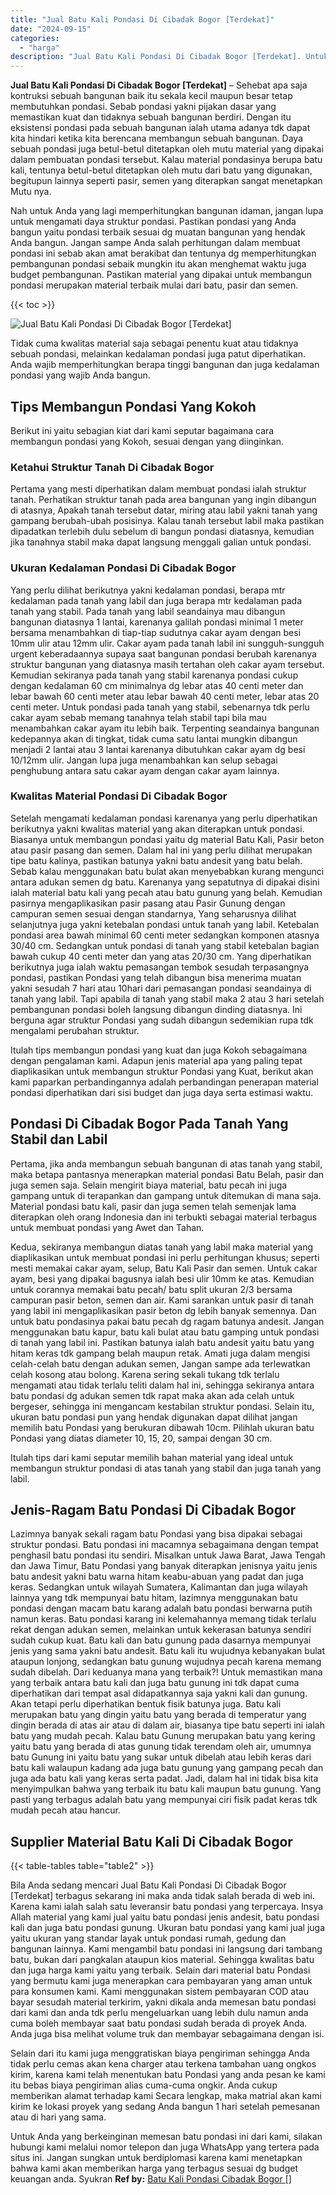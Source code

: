 ```yaml
---
title: "Jual Batu Kali Pondasi Di Cibadak Bogor [Terdekat]"
date: "2024-09-15"
categories: 
  - "harga"
description: "Jual Batu Kali Pondasi Di Cibadak Bogor [Terdekat]. Untuk Anda yang berkeinginan memesan batu pondasi ini dari kami, silakan hubungi kami melalui nomor telep..."
---
```


**Jual Batu Kali Pondasi Di Cibadak Bogor \[Terdekat\]** – Sehebat apa saja kontruksi sebuah bangunan baik itu sekala kecil maupun besar tetap membutuhkan pondasi. Sebab pondasi yakni pijakan dasar yang memastikan kuat dan tidaknya sebuah bangunan berdiri. Dengan itu eksistensi pondasi pada sebuah bangunan ialah utama adanya tdk dapat kita hindari ketika kita berencana membangun sebuah bangunan. Daya sebuah pondasi juga betul-betul ditetapkan oleh mutu material yang dipakai dalam pembuatan pondasi tersebut. Kalau material pondasinya berupa batu kali, tentunya betul-betul ditetapkan oleh mutu dari batu yang digunakan, begitupun lainnya seperti pasir, semen yang diterapkan sangat menetapkan Mutu nya.

Nah untuk Anda yang lagi memperhitungkan bangunan idaman, jangan lupa untuk mengamati daya struktur pondasi. Pastikan pondasi yang Anda bangun yaitu pondasi terbaik sesuai dg muatan bangunan yang hendak Anda bangun. Jangan sampe Anda salah perhitungan dalam membuat pondasi ini sebab akan amat berakibat dan tentunya dg memperhitungkan pembangunan pondasi sebaik mungkin itu akan menghemat waktu juga budget pembangunan. Pastikan material yang dipakai untuk membangun pondasi merupakan material terbaik mulai dari batu, pasir dan semen.

{{< toc >}}

![Jual Batu Kali Pondasi Di Cibadak Bogor [Terdekat]](/images/jual-batu-kali-21.png)

Tidak cuma kwalitas material saja sebagai penentu kuat atau tidaknya sebuah pondasi, melainkan kedalaman pondasi juga patut diperhatikan. Anda wajib memperhitungkan berapa tinggi bangunan dan juga kedalaman pondasi yang wajib Anda bangun.

## Tips Membangun Pondasi Yang Kokoh

Berikut ini yaitu sebagian kiat dari kami seputar bagaimana cara membangun pondasi yang Kokoh, sesuai dengan yang diinginkan.

### Ketahui Struktur Tanah Di Cibadak Bogor

Pertama yang mesti diperhatikan dalam membuat pondasi ialah struktur tanah. Perhatikan struktur tanah pada area bangunan yang ingin dibangun di atasnya, Apakah tanah tersebut datar, miring atau labil yakni tanah yang gampang berubah-ubah posisinya. Kalau tanah tersebut labil maka pastikan dipadatkan terlebih dulu sebelum di bangun pondasi diatasnya, kemudian jika tanahnya stabil maka dapat langsung menggali galian untuk pondasi.

### Ukuran Kedalaman Pondasi Di Cibadak Bogor

Yang perlu dilihat berikutnya yakni kedalaman pondasi, berapa mtr kedalaman pada tanah yang labil dan juga berapa mtr kedalaman pada tanah yang stabil. Pada tanah yang labil seandainya mau dibangun bangunan diatasnya 1 lantai, karenanya galilah pondasi minimal 1 meter bersama menambahkan di tiap-tiap sudutnya cakar ayam dengan besi 10mm ulir atau 12mm ulir. Cakar ayam pada tanah labil ini sungguh-sungguh urgent keberadaannya supaya saat bangunan pondasi berubah karenanya struktur bangunan yang diatasnya masih tertahan oleh cakar ayam tersebut. Kemudian sekiranya pada tanah yang stabil karenanya pondasi cukup dengan kedalaman 60 cm minimalnya dg lebar atas 40 centi meter dan lebar bawah 60 centi meter atau lebar bawah 40 centi meter, lebar atas 20 centi meter. Untuk pondasi pada tanah yang stabil, sebenarnya tdk perlu cakar ayam sebab memang tanahnya telah stabil tapi bila mau menambahkan cakar ayam itu lebih baik. Terpenting seandainya bangunan kedepannya akan di tingkat, tidak cuma satu lantai mungkin dibangun menjadi 2 lantai atau 3 lantai karenanya dibutuhkan cakar ayam dg besi 10/12mm ulir. Jangan lupa juga menambahkan kan selup sebagai penghubung antara satu cakar ayam dengan cakar ayam lainnya.

### Kwalitas Material Pondasi Di Cibadak Bogor

Setelah mengamati kedalaman pondasi karenanya yang perlu diperhatikan berikutnya yakni kwalitas material yang akan diterapkan untuk pondasi. Biasanya untuk membangun pondasi yaitu dg material Batu Kali, Pasir beton atau pasir pasang dan semen. Dalam hal ini yang perlu dilihat merupakan tipe batu kalinya, pastikan batunya yakni batu andesit yang batu belah. Sebab kalau menggunakan batu bulat akan menyebabkan kurang mengunci antara adukan semen dg batu. Karenanya yang sepatutnya di dipakai disini ialah material batu kali yang pecah atau batu gunung yang belah. Kemudian pasirnya mengaplikasikan pasir pasang atau Pasir Gunung dengan campuran semen sesuai dengan standarnya, Yang seharusnya dilihat selanjutnya juga yakni ketebalan pondasi untuk tanah yang labil. Ketebalan pondasi area bawah minimal 60 centi meter sedangkan komponen atasnya 30/40 cm. Sedangkan untuk pondasi di tanah yang stabil ketebalan bagian bawah cukup 40 centi meter dan yang atas 20/30 cm. Yang diperhatikan berikutnya juga ialah waktu pemasangan tembok sesudah terpasangnya pondasi, pastikan Pondasi yang telah dibangun bisa menerima muatan yakni sesudah 7 hari atau 10hari dari pemasangan pondasi seandainya di tanah yang labil. Tapi apabila di tanah yang stabil maka 2 atau 3 hari setelah pembangunan pondasi boleh langsung dibangun dinding diatasnya. Ini berguna agar struktur Pondasi yang sudah dibangun sedemikian rupa tdk mengalami perubahan struktur.

Itulah tips membangun pondasi yang kuat dan juga Kokoh sebagaimana dengan pengalaman kami. Adapun jenis material apa yang paling tepat diaplikasikan untuk membangun struktur Pondasi yang Kuat, berikut akan kami paparkan perbandingannya adalah perbandingan penerapan material pondasi diperhatikan dari sisi budget dan juga daya serta estimasi waktu.

## Pondasi Di Cibadak Bogor Pada Tanah Yang Stabil dan Labil

Pertama, jika anda membangun sebuah bangunan di atas tanah yang stabil, maka betapa pantasnya menerapkan material pondasi Batu Belah, pasir dan juga semen saja. Selain mengirit biaya material, batu pecah ini juga gampang untuk di terapankan dan gampang untuk ditemukan di mana saja. Material pondasi batu kali, pasir dan juga semen telah semenjak lama diterapkan oleh orang Indonesia dan ini terbukti sebagai material terbagus untuk membuat pondasi yang Awet dan Tahan.

Kedua, sekiranya membangun diatas tanah yang labil maka material yang diaplikasikan untuk membuat pondasi ini perlu perhitungan khusus; seperti mesti memakai cakar ayam, selup, Batu Kali Pasir dan semen. Untuk cakar ayam, besi yang dipakai bagusnya ialah besi ulir 10mm ke atas. Kemudian untuk corannya memakai batu pecah/ batu split ukuran 2/3 bersama campuran pasir beton, semen dan air. Kami sarankan untuk pasir di tanah yang labil ini mengaplikasikan pasir beton dg lebih banyak semennya. Dan untuk batu pondasinya pakai batu pecah dg ragam batunya andesit. Jangan menggunakan batu kapur, batu kali bulat atau batu gamping untuk pondasi di tanah yang labil ini. Pastikan batunya ialah batu andesit yaitu batu yang hitam keras tdk gampang belah maupun retak. Amati juga dalam mengisi celah-celah batu dengan adukan semen, Jangan sampe ada terlewatkan celah kosong atau bolong. Karena sering sekali tukang tdk terlalu mengamati atau tidak terlalu teliti dalam hal ini, sehingga sekiranya antara batu pondasi dg adukan semen tdk rapat maka akan ada celah untuk bergeser, sehingga ini mengancam kestabilan struktur pondasi. Selain itu, ukuran batu pondasi pun yang hendak digunakan dapat dilihat jangan memilih batu Pondasi yang berukuran dibawah 10cm. Pilihlah ukuran batu Pondasi yang diatas diameter 10, 15, 20, sampai dengan 30 cm.

Itulah tips dari kami seputar memilih bahan material yang ideal untuk membangun struktur pondasi di atas tanah yang stabil dan juga tanah yang labil.

## Jenis-Ragam Batu Pondasi Di Cibadak Bogor

Lazimnya banyak sekali ragam batu Pondasi yang bisa dipakai sebagai struktur pondasi. Batu pondasi ini macamnya sebagaimana dengan tempat penghasil batu pondasi itu sendiri. Misalkan untuk Jawa Barat, Jawa Tengah dan Jawa Timur, Batu Pondasi yang banyak diterapkan jenisnya yaitu jenis batu andesit yakni batu warna hitam keabu-abuan yang padat dan juga keras. Sedangkan untuk wilayah Sumatera, Kalimantan dan juga wilayah lainnya yang tdk mempunyai batu hitam, lazimnya menggunakan batu pondasi dengan macam batu karang adalah batu pondasi berwarna putih namun keras. Batu pondasi karang ini kelemahannya memang tidak terlalu rekat dengan adukan semen, melainkan untuk kekerasan batunya sendiri sudah cukup kuat. Batu kali dan batu gunung pada dasarnya mempunyai jenis yang sama yakni batu andesit. Batu kali itu wujudnya kebanyakan bulat ataupun lonjong, sedangkan batu gunung wujudnya pecah karena memang sudah dibelah. Dari keduanya mana yang terbaik?! Untuk memastikan mana yang terbaik antara batu kali dan juga batu gunung ini tdk dapat cuma diperhatikan dari tempat asal didapatkannya saja yakni kali dan gunung. Akan tetapi perlu diperhatikan bentuk fisik batunya juga. Batu kali merupakan batu yang dingin yaitu batu yang berada di temperatur yang dingin berada di atas air atau di dalam air, biasanya tipe batu seperti ini ialah batu yang mudah pecah. Kalau batu Gunung merupakan batu yang kering yaitu batu yang berada di atas gunung tidak terendam oleh air, umumnya batu Gunung ini yaitu batu yang sukar untuk dibelah atau lebih keras dari batu kali walaupun kadang ada juga batu gunung yang gampang pecah dan juga ada batu kali yang keras serta padat. Jadi, dalam hal ini tidak bisa kita menyimpulkan bahwa yang terbaik itu batu kali maupun batu gunung. Yang pasti yang terbagus adalah batu yang mempunyai ciri fisik padat keras tdk mudah pecah atau hancur.

## Supplier Material Batu Kali Di Cibadak Bogor

{{< table-tables table="table2" >}}

Bila Anda sedang mencari Jual Batu Kali Pondasi Di Cibadak Bogor \[Terdekat\] terbagus sekarang ini maka anda tidak salah berada di web ini. Karena kami ialah salah satu leveransir batu pondasi yang terpercaya. Insya Allah material yang kami jual yaitu batu pondasi jenis andesit, batu pondasi kali dan juga batu pondasi gunung. Ukuran batu pondasi yang kami jual juga yaitu ukuran yang standar layak untuk pondasi rumah, gedung dan bangunan lainnya. Kami mengambil batu pondasi ini langsung dari tambang batu, bukan dari pangkalan ataupun kios material. Sehingga kwalitas batu dan juga harga kami yaitu yang terbaik. Selain dari material batu Pondasi yang bermutu kami juga menerapkan cara pembayaran yang aman untuk para konsumen kami. Kami menggunakan sistem pembayaran COD atau bayar sesudah material terkirim, yakni dikala anda memesan batu pondasi dari kami dan anda tdk perlu mengeluarkan uang lebih dulu namun anda cuma boleh membayar saat batu pondasi sudah berada di proyek Anda. Anda juga bisa melihat volume truk dan membayar sebagaimana dengan isi.

Selain dari itu kami juga menggratiskan biaya pengiriman sehingga Anda tidak perlu cemas akan kena charger atau terkena tambahan uang ongkos kirim, karena kami telah menentukan batu Pondasi yang anda pesan ke kami itu bebas biaya pengiriman alias cuma-cuma ongkir. Anda cukup memberikan alamat terhadap kami Secara lengkap, maka matrial akan kami kirim ke lokasi proyek yang sedang Anda bangun 1 hari setelah pemesanan atau di hari yang sama.

Untuk Anda yang berkeinginan memesan batu pondasi ini dari kami, silakan hubungi kami melalui nomor telepon dan juga WhatsApp yang tertera pada situs ini. Jangan sungkan untuk berdiplomasi karena kami menetapkan bahwa kami akan memberikan harga yang terbagus sesuai dg budget keuangan anda. Syukran
**Ref by:** [Batu Kali Pondasi Cibadak Bogor []](https://id.wikipedia.org/wiki/Batu)

